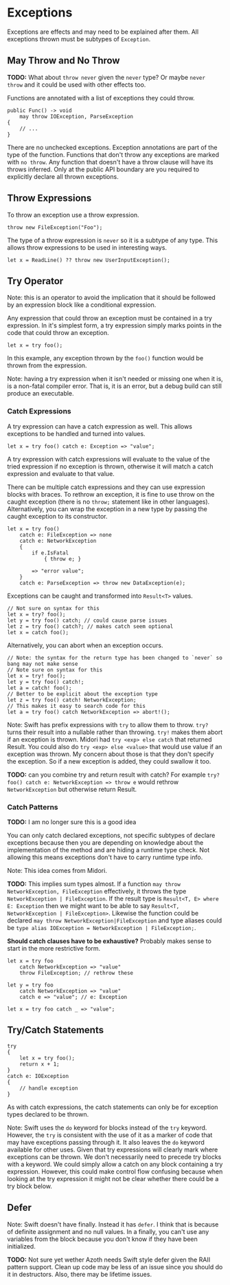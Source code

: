 # Exceptions

Exceptions are effects and may need to be explained after them. All exceptions thrown must be subtypes of `Exception`.

## May Throw and No Throw

**TODO:** What about `throw never` given the `never` type? Or maybe `never throw` and it could be used with other effects too.

Functions are annotated with a list of exceptions they could throw.

    public Func() -> void
        may throw IOException, ParseException
    {
        // ...
    }

There are no unchecked exceptions. Exception annotations are part of the type of the function. Functions that don't throw any exceptions are marked with `no throw`. Any function that doesn't have a throw clause will have its throws inferred. Only at the public API boundary are you required to explicitly declare all thrown exceptions.

## Throw Expressions

To throw an exception use a throw expression.

    throw new FileException("Foo");

The type of a throw expression is `never` so it is a subtype of any type. This allows throw expressions to be used in interesting ways.

    let x = ReadLine() ?? throw new UserInputException();

## Try Operator

Note: this is an operator to avoid the implication that it should be followed by an expression block like a conditional expression.

Any expression that could throw an exception must be contained in a try expression. In it's simplest form, a try expression simply marks points in the code that could throw an exception.

    let x = try foo();

In this example, any exception thrown by the `foo()` function would be thrown from the expression.

Note: having a try expression when it isn't needed or missing one when it is, is a non-fatal compiler error. That is, it is an error, but a debug build can still produce an executable.

### Catch Expressions

A try expression can have a catch expression as well. This allows exceptions to be handled and turned into values.

    let x = try foo() catch e: Exception => "value";

A try expression with catch expressions will evaluate to the value of the tried expression if no exception is thrown, otherwise it will match a catch expression and evaluate to that value.

There can be multiple catch expressions and they can use expression blocks with braces. To rethrow an exception, it is fine to use throw on the caught exception (there is no `throw;` statement like in other languages). Alternatively, you can wrap the exception in a new type by passing the caught exception to its constructor.

    let x = try foo()
        catch e: FileException => none
        catch e: NetworkException
        {
            if e.IsFatal
                { throw e; }

            => "error value";
        }
        catch e: ParseException => throw new DataException(e);

Exceptions can be caught and transformed into `Result<T>` values.

    // Not sure on syntax for this
    let x = try? foo();
    let y = try foo() catch; // could cause parse issues
    let z = try foo() catch?; // makes catch seem optional
    let x = catch foo();

Alternatively, you can abort when an exception occurs.

    // Note: the syntax for the return type has been changed to `never` so bang may not make sense
    // Note sure on syntax for this
    let x = try! foo();
    let y = try foo() catch!;
    let a = catch! foo();
    // Better to be explicit about the exception type
    let z = try foo() catch! NetworkException;
    // This makes it easy to search code for this
    let a = try foo() catch NetworkException => abort!();

Note: Swift has prefix expressions with `try` to allow them to throw. `try?` turns their result into a nullable rather than throwing. `try!` makes them abort if an exception is thrown. Midori had `try <exp> else catch` that returned Result<T>. You could also do `try <exp> else <value>` that would use value if an exception was thrown. My concern about those is that they don't specify the exception. So if a new exception is added, they could swallow it too.

**TODO:** can you combine try and return result with catch? For example `try? foo() catch e: NetworkException => throw e` would rethrow `NetworkException` but otherwise return Result.

### Catch Patterns

**TODO:** I am no longer sure this is a good idea

You can only catch declared exceptions, not specific subtypes of declare exceptions because then you are depending on knowledge about the implementation of the method and are hiding a runtime type check. Not allowing this means exceptions don't have to carry runtime type info.

Note: This idea comes from Midori.

**TODO:** This implies sum types almost. If a function `may throw NetworkException, FileException` effectively, it throws the type `NetworkException | FileException`. If the result type is `Result<T, E> where E: Exception` then we might want to be able to say `Result<T, NetworkException | FileException>`. Likewise the function could be declared `may throw NetworkException|FileException` and type aliases could be `type alias IOException = NetworkException | FileException;`.

**Should catch clauses have to be exhaustive?** Probably makes sense to start in the more restrictive form.

    let x = try foo
        catch NetworkException => "value"
        throw FileException; // rethrow these

    let y = try foo
        catch NetworkException => "value"
        catch e => "value"; // e: Exception

    let x = try foo catch _ => "value";

## Try/Catch Statements

    try
    {
        let x = try foo();
        return x + 1;
    }
    catch e: IOException
    {
        // handle exception
    }

As with catch expressions, the catch statements can only be for exception types declared to be thrown.

Note: Swift uses the `do` keyword for blocks instead of the `try` keyword. However, the `try` is consistent with the use of it as a marker of code that may have exceptions passing through it. It also leaves the `do` keyword available for other uses. Given that try expressions will clearly mark where exceptions can be thrown. We don't necessarily need to precede try blocks with a keyword. We could simply allow a catch on any block containing a try expression. However, this could make control flow confusing because when looking at the try expression it might not be clear whether there could be a try block below.

## Defer

Note: Swift doesn't have finally. Instead it has `defer`. I think that is because of definite assignment and no null values. In a finally, you can't use any variables from the block because you don't know if they have been initialized.

**TODO:** Not sure yet wether Azoth needs Swift style defer given the RAII pattern support. Clean up code may be less of an issue since you should do it in destructors. Also, there may be lifetime issues.
